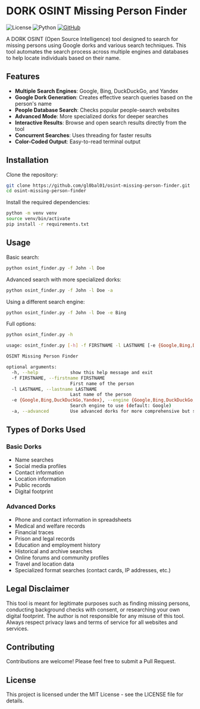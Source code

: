 # DORK OSINT Missing Person Finder

![License](https://img.shields.io/badge/license-MIT-blue.svg)
![Python](https://img.shields.io/badge/python-3.6%2B-blue)
[![GitHub](https://img.shields.io/badge/GitHub-gl0bal01-181717?logo=github&logoColor=white)](https://github.com/gl0bal01)

A DORK OSINT (Open Source Intelligence) tool designed to search for missing persons using Google dorks and various search techniques. This tool automates the search process across multiple engines and databases to help locate individuals based on their name.

## Features

- **Multiple Search Engines**: Google, Bing, DuckDuckGo, and Yandex
- **Google Dork Generation**: Creates effective search queries based on the person's name
- **People Database Search**: Checks popular people-search websites
- **Advanced Mode**: More specialized dorks for deeper searches
- **Interactive Results**: Browse and open search results directly from the tool
- **Concurrent Searches**: Uses threading for faster results
- **Color-Coded Output**: Easy-to-read terminal output

## Installation

Clone the repository:
```bash
git clone https://github.com/gl0bal01/osint-missing-person-finder.git
cd osint-missing-person-finder
```

Install the required dependencies:
```bash
python -m venv venv
source venv/bin/activate
pip install -r requirements.txt
```

## Usage

Basic search:
```bash
python osint_finder.py -f John -l Doe
```

Advanced search with more specialized dorks:
```bash
python osint_finder.py -f John -l Doe -a
```

Using a different search engine:
```bash
python osint_finder.py -f John -l Doe -e Bing
```

Full options:
```bash
python osint_finder.py -h

usage: osint_finder.py [-h] -f FIRSTNAME -l LASTNAME [-e {Google,Bing,DuckDuckGo,Yandex}] [-a]

OSINT Missing Person Finder

optional arguments:
  -h, --help            show this help message and exit
  -f FIRSTNAME, --firstname FIRSTNAME
                        First name of the person
  -l LASTNAME, --lastname LASTNAME
                        Last name of the person
  -e {Google,Bing,DuckDuckGo,Yandex}, --engine {Google,Bing,DuckDuckGo,Yandex}
                        Search engine to use (default: Google)
  -a, --advanced        Use advanced dorks for more comprehensive but slower search
```

## Types of Dorks Used

### Basic Dorks
- Name searches
- Social media profiles
- Contact information
- Location information
- Public records
- Digital footprint

### Advanced Dorks
- Phone and contact information in spreadsheets
- Medical and welfare records
- Financial traces
- Prison and legal records
- Education and employment history
- Historical and archive searches
- Online forums and community profiles
- Travel and location data
- Specialized format searches (contact cards, IP addresses, etc.)

## Legal Disclaimer

This tool is meant for legitimate purposes such as finding missing persons, conducting background checks with consent, or researching your own digital footprint. The author is not responsible for any misuse of this tool. Always respect privacy laws and terms of service for all websites and services.

## Contributing

Contributions are welcome! Please feel free to submit a Pull Request.

## License

This project is licensed under the MIT License - see the LICENSE file for details.
